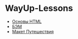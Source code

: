 # WayUp-Lessons
- [Основы HTML](https://github.com/turpal88/WayUp-Lessons/tree/main)
- [БЭМ](https://github.com/turpal88/WayUp-Lessons/tree/bem)
- [Макет Путешествия](https://github.com/turpal88/WayUp-Lessons/tree/travels)
